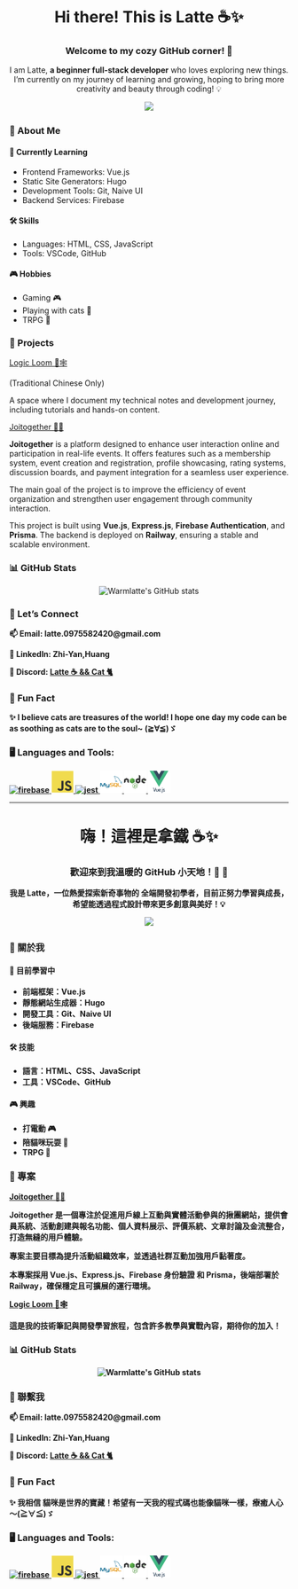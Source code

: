<h1 align="center">Hi there! This is Latte ☕✨
</h1>
<h3 align="center">Welcome to my cozy GitHub corner! 🎉</h3>


<p align="center">
I am Latte, <strong>a beginner full-stack developer</strong>  who loves exploring new things. I’m currently on my journey of learning and growing, hoping to bring more creativity and beauty through coding! 💡
</p>

<div align="center">
 <img src="https://i.pinimg.com/originals/68/b2/b0/68b2b06c405ed6ae9574110150cca312.gif">   
</div>

<h3>
    🌟 About Me
</h3>

<h4> 🌱 Currently Learning </h4>
<ul>
    <li>Frontend Frameworks: Vue.js</li>
    <li>Static Site Generators: Hugo</li>
    <li>Development Tools: Git, Naive UI</li>
    <li>Backend Services: Firebase</li>
</ul>

<h4> 🛠️ Skills </h4>
<ul>
    <li>Languages: HTML, CSS, JavaScript</li>
    <li>Tools: VSCode, GitHub</li>
</ul>

<h4> 🎮 Hobbies </h4>
<ul>
    <li> Gaming 🎮</li>
    <li> Playing with cats 🐾</li>
    <li> TRPG 🎲</li>
</ul>

<h3> 💼 Projects </h3>
<a href="https://warmlatte.github.io/Logic-Loom/">Logic Loom 🧠🕸️</a>

<p>
    (Traditional Chinese Only)
</p>
<p>
    A space where I document my technical notes and development journey, including tutorials and hands-on content.
</p>

<a href="https://joitogether.com/home">Joitogether 🤝🌟</a>


<p>
   <strong>Joitogether</strong> is a platform designed to enhance user interaction online and participation in real-life events. It offers features such as a membership system, event creation and registration, profile showcasing, rating systems, discussion boards, and payment integration for a seamless user experience.
</p>

<p>
    The main goal of the project is to improve the efficiency of event organization and strengthen user engagement through community interaction.
</p>

<p>
    This project is built using <strong>Vue.js</strong>, <strong>Express.js</strong>, <strong>Firebase Authentication</strong>, and <strong>Prisma</strong>. The backend is deployed on <strong>Railway</strong>, ensuring a stable and scalable environment.
</p>



<h3> 📊 GitHub Stats </h3>
<p align="center">
  <img src="https://github-readme-stats.vercel.app/api?username=Warmlatte&show_icons=true&theme=radical&count_private=true" alt="Warmlatte's GitHub stats" />
</p>

<h3> 🌌 Let’s Connect </h3>
<p>
<strong> 📫 Email: latte.0975582420@gmail.com</strong>
</p>
<p>
<strong> 💼 LinkedIn: Zhi-Yan,Huang
</p>
<p>
    👾 Discord: <a href="https://discord.gg/CKUXRD2m">Latte ☕ && Cat 🐈</a>
</p>



<!-- <p align="left">
<a href="www.linkedin.com/in/zhi-yan-huang-19a024331" target="blank">
    <img align="center" src="https://raw.githubusercontent.com/rahuldkjain/github-profile-readme-generator/master/src/images/icons/Social/linked-in-alt.svg" alt="zhi-yan,huang" height="30" width="40" />
</a>
    
<a href="https://www.leetcode.com/warmlatte" target="blank">
    <img align="center" src="https://raw.githubusercontent.com/rahuldkjain/github-profile-readme-generator/master/src/images/icons/Social/leet-code.svg" alt="warmlatte" height="30" width="40" />
</a>
<a href="https://discord.gg/CKUXRD2m" target="blank"><img align="center" src="https://raw.githubusercontent.com/rahuldkjain/github-profile-readme-generator/master/src/images/icons/Social/discord.svg" alt="850078994363711508" height="30" width="40" /></a>
</p> -->

<h3>
    🎉 Fun Fact
</h3>
<p>
    ✨ I believe cats are treasures of the world! I hope one day my code can be as soothing as cats are to the soul~ (≧∀≦)ゞ
</p>

<h3 align="left">🖥️ Languages and Tools:</h3>
<p align="left"> <a href="https://firebase.google.com/" target="_blank" rel="noreferrer"> <img src="https://www.vectorlogo.zone/logos/firebase/firebase-icon.svg" alt="firebase" width="40" height="40"/> </a> <a href="https://developer.mozilla.org/en-US/docs/Web/JavaScript" target="_blank" rel="noreferrer"> <img src="https://raw.githubusercontent.com/devicons/devicon/master/icons/javascript/javascript-original.svg" alt="javascript" width="40" height="40"/> </a> <a href="https://jestjs.io" target="_blank" rel="noreferrer"> <img src="https://www.vectorlogo.zone/logos/jestjsio/jestjsio-icon.svg" alt="jest" width="40" height="40"/> </a> <a href="https://www.mysql.com/" target="_blank" rel="noreferrer"> <img src="https://raw.githubusercontent.com/devicons/devicon/master/icons/mysql/mysql-original-wordmark.svg" alt="mysql" width="40" height="40"/> </a> <a href="https://nodejs.org" target="_blank" rel="noreferrer"> <img src="https://raw.githubusercontent.com/devicons/devicon/master/icons/nodejs/nodejs-original-wordmark.svg" alt="nodejs" width="40" height="40"/> </a> <a href="https://vuejs.org/" target="_blank" rel="noreferrer"> <img src="https://raw.githubusercontent.com/devicons/devicon/master/icons/vuejs/vuejs-original-wordmark.svg" alt="vuejs" width="40" height="40"/> </a> </p>

---


<h1 align="center">嗨！這裡是拿鐵 ☕✨
</h1>

<h3 align="center">歡迎來到我溫暖的 GitHub 小天地！🎉 🎉</h3>


<p align="center">
    我是 Latte，一位熱愛探索新奇事物的 <strong>全端開發初學者</strong>，目前正努力學習與成長，希望能透過程式設計帶來更多創意與美好！💡
</p>

<div align="center">
 <img src="https://i.pinimg.com/originals/68/b2/b0/68b2b06c405ed6ae9574110150cca312.gif">   
</div>

<h3>
    🌟 關於我
</h3>

<h4> 🌱 目前學習中 </h4>
<ul>
    <li>前端框架：Vue.js</li>
    <li>靜態網站生成器：Hugo</li>
    <li>開發工具：Git、Naive UI</li>
    <li>後端服務：Firebase</li>
</ul>

<h4> 🛠️ 技能 </h4>
<ul>
    <li>語言：HTML、CSS、JavaScript</li>
    <li>工具：VSCode、GitHub</li>
</ul>

<h4> 🎮 興趣 </h4>
<ul>
    <li> 打電動 🎮</li>
    <li> 陪貓咪玩耍 🐾</li>
    <li> TRPG 🎲</li>
</ul>

<h3> 💼 專案 </h3>

<a href="https://joitogether.com/home">Joitogether 🤝🌟</a>

<p>
    <strong>Joitogether</strong> 是一個專注於促進用戶線上互動與實體活動參與的揪團網站，提供會員系統、活動創建與報名功能、個人資料展示、評價系統、文章討論及金流整合，打造無縫的用戶體驗。
</p>

<p>
    專案主要目標為提升活動組織效率，並透過社群互動加強用戶黏著度。
</p>

<p>
    本專案採用 <strong>Vue.js</strong>、<strong>Express.js</strong>、<strong>Firebase 身份驗證</strong> 和 <strong>Prisma</strong>，後端部署於 <strong>Railway</strong>，確保穩定且可擴展的運行環境。
</p>

<a href="https://warmlatte.github.io/Logic-Loom/">Logic Loom 🧠🕸️</a>

<p>
    這是我的技術筆記與開發學習旅程，包含許多教學與實戰內容，期待你的加入！
</p>

<h3> 📊 GitHub Stats </h3>
<p align="center">
  <img src="https://github-readme-stats.vercel.app/api?username=Warmlatte&show_icons=true&theme=radical&count_private=true" alt="Warmlatte's GitHub stats" />
</p>

<h3> 🌌 聯繫我 </h3>
<p>
<strong> 📫 Email: latte.0975582420@gmail.com</strong>
</p>
<p>
<strong> 💼 LinkedIn: Zhi-Yan,Huang
</p>
<p>
    👾 Discord: <a href="https://discord.gg/CKUXRD2m">Latte ☕ && Cat 🐈</a>
</p>

<h3>
    🎉 Fun Fact
</h3>
<p>
   ✨ 我相信 貓咪是世界的寶藏！希望有一天我的程式碼也能像貓咪一樣，療癒人心～(≧∀≦)ゞ
</p>

<h3 align="left">🖥️ Languages and Tools:</h3>
<p align="left"> <a href="https://firebase.google.com/" target="_blank" rel="noreferrer"> <img src="https://www.vectorlogo.zone/logos/firebase/firebase-icon.svg" alt="firebase" width="40" height="40"/> </a> <a href="https://developer.mozilla.org/en-US/docs/Web/JavaScript" target="_blank" rel="noreferrer"> <img src="https://raw.githubusercontent.com/devicons/devicon/master/icons/javascript/javascript-original.svg" alt="javascript" width="40" height="40"/> </a> <a href="https://jestjs.io" target="_blank" rel="noreferrer"> <img src="https://www.vectorlogo.zone/logos/jestjsio/jestjsio-icon.svg" alt="jest" width="40" height="40"/> </a> <a href="https://www.mysql.com/" target="_blank" rel="noreferrer"> <img src="https://raw.githubusercontent.com/devicons/devicon/master/icons/mysql/mysql-original-wordmark.svg" alt="mysql" width="40" height="40"/> </a> <a href="https://nodejs.org" target="_blank" rel="noreferrer"> <img src="https://raw.githubusercontent.com/devicons/devicon/master/icons/nodejs/nodejs-original-wordmark.svg" alt="nodejs" width="40" height="40"/> </a> <a href="https://vuejs.org/" target="_blank" rel="noreferrer"> <img src="https://raw.githubusercontent.com/devicons/devicon/master/icons/vuejs/vuejs-original-wordmark.svg" alt="vuejs" width="40" height="40"/> </a> </p>
